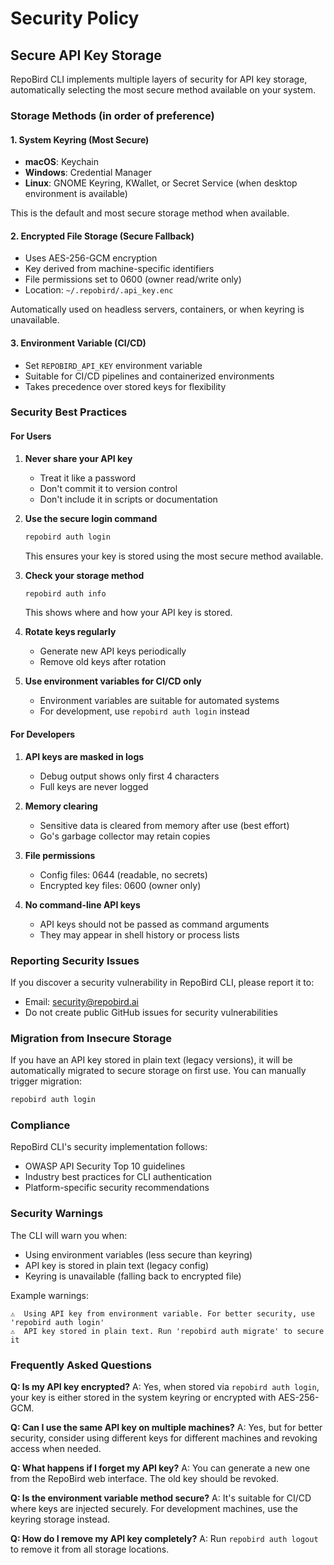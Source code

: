 # Security Policy

## Secure API Key Storage

RepoBird CLI implements multiple layers of security for API key storage, automatically selecting the most secure method available on your system.

### Storage Methods (in order of preference)

#### 1. System Keyring (Most Secure)
- **macOS**: Keychain
- **Windows**: Credential Manager  
- **Linux**: GNOME Keyring, KWallet, or Secret Service (when desktop environment is available)

This is the default and most secure storage method when available.

#### 2. Encrypted File Storage (Secure Fallback)
- Uses AES-256-GCM encryption
- Key derived from machine-specific identifiers
- File permissions set to 0600 (owner read/write only)
- Location: `~/.repobird/.api_key.enc`

Automatically used on headless servers, containers, or when keyring is unavailable.

#### 3. Environment Variable (CI/CD)
- Set `REPOBIRD_API_KEY` environment variable
- Suitable for CI/CD pipelines and containerized environments
- Takes precedence over stored keys for flexibility

### Security Best Practices

#### For Users

1. **Never share your API key**
   - Treat it like a password
   - Don't commit it to version control
   - Don't include it in scripts or documentation

2. **Use the secure login command**
   ```bash
   repobird auth login
   ```
   This ensures your key is stored using the most secure method available.

3. **Check your storage method**
   ```bash
   repobird auth info
   ```
   This shows where and how your API key is stored.

4. **Rotate keys regularly**
   - Generate new API keys periodically
   - Remove old keys after rotation

5. **Use environment variables for CI/CD only**
   - Environment variables are suitable for automated systems
   - For development, use `repobird auth login` instead

#### For Developers

1. **API keys are masked in logs**
   - Debug output shows only first 4 characters
   - Full keys are never logged

2. **Memory clearing**
   - Sensitive data is cleared from memory after use (best effort)
   - Go's garbage collector may retain copies

3. **File permissions**
   - Config files: 0644 (readable, no secrets)
   - Encrypted key files: 0600 (owner only)

4. **No command-line API keys**
   - API keys should not be passed as command arguments
   - They may appear in shell history or process lists

### Reporting Security Issues

If you discover a security vulnerability in RepoBird CLI, please report it to:
- Email: security@repobird.ai
- Do not create public GitHub issues for security vulnerabilities

### Migration from Insecure Storage

If you have an API key stored in plain text (legacy versions), it will be automatically migrated to secure storage on first use. You can manually trigger migration:

```bash
repobird auth login
```

### Compliance

RepoBird CLI's security implementation follows:
- OWASP API Security Top 10 guidelines
- Industry best practices for CLI authentication
- Platform-specific security recommendations

### Security Warnings

The CLI will warn you when:
- Using environment variables (less secure than keyring)
- API key is stored in plain text (legacy config)
- Keyring is unavailable (falling back to encrypted file)

Example warnings:
```
⚠️  Using API key from environment variable. For better security, use 'repobird auth login'
⚠️  API key stored in plain text. Run 'repobird auth migrate' to secure it
```

### Frequently Asked Questions

**Q: Is my API key encrypted?**
A: Yes, when stored via `repobird auth login`, your key is either stored in the system keyring or encrypted with AES-256-GCM.

**Q: Can I use the same API key on multiple machines?**
A: Yes, but for better security, consider using different keys for different machines and revoking access when needed.

**Q: What happens if I forget my API key?**
A: You can generate a new one from the RepoBird web interface. The old key should be revoked.

**Q: Is the environment variable method secure?**
A: It's suitable for CI/CD where keys are injected securely. For development machines, use the keyring storage instead.

**Q: How do I remove my API key completely?**
A: Run `repobird auth logout` to remove it from all storage locations.